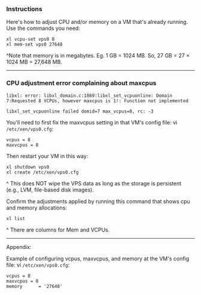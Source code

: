 ### Instructions
Here's how to adjust CPU and/or memory on a VM that's already running. Use the commands you need:
```
xl vcpu-set vps0 8
xl mem-set vps0 27648
```

^Note that memory is in megabytes. Eg. 1 GB = 1024 MB. So, 27 GB = 27 × 1024 MB = 27,648 MB.

---

### CPU adjustment error complaining about maxcpus
```
libxl: error: libxl_domain.c:1869:libxl_set_vcpuonline: Domain 7:Requested 8 VCPUs, however maxcpus is 1!: Function not implemented

libxl_set_vcpuonline failed domid=7 max_vcpus=8, rc: -3
```

You'll need to first fix the maxvcpus setting in that VM's config file:
vi `/etc/xen/vps0.cfg`:
```
vcpus = 8
maxvcpus = 8
```

Then restart your VM in this way:
```
xl shutdown vps0
xl create /etc/xen/vps0.cfg
```
^ This does NOT wipe the VPS data as long as the storage is persistent (e.g., LVM, file-based disk images).

Confirm the adjustments applied by running this command that shows cpu and memory allocations:
```
xl list
```
^ There are columns for Mem and VCPUs.

---

Appendix:

Example of configuring vcpus, maxvcpus, and memory at the VM's config file:
vi `/etc/xen/vps0.cfg`:
```
vcpus = 8  
maxvcpus = 8  
memory      = '27648'
```